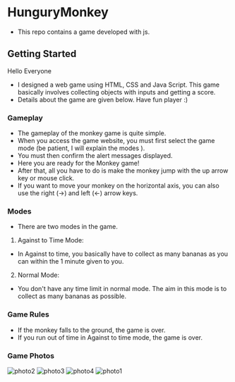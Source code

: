 # **HunguryMonkey**
* This repo contains a game developed with js.

## **Getting Started**
Hello Everyone
* I designed a web game using HTML, CSS and Java Script. This game basically involves collecting objects with inputs and getting a score.
* Details about the game are given below.
Have fun player :)

### **Gameplay**
* The gameplay of the monkey game is quite simple.
* When you access the game website, you must first select the game mode (be patient, I will explain the modes ).
* You must then confirm the alert messages displayed.
* Here you are ready for the Monkey game!
* After that, all you have to do is make the monkey jump with the up arrow key or mouse click.
* If you want to move your monkey on the horizontal axis, you can also use the right (->) and left (<-) arrow keys.

### **Modes**
* There are two modes in the game.
1. Against to Time Mode:
  * In Against to time, you basically have to collect as many bananas as you can within the 1 minute given to you.
2. Normal Mode:
  * You don't have any time limit in normal mode. The aim in this mode is to collect as many bananas as possible.

### **Game Rules**
* If the monkey falls to the ground, the game is over.
* If you run out of time in Against to time mode, the game is over.

### **Game Photos**
![photo2](https://github.com/gelisgen03/HunguryMonkey/assets/113345673/c6e98821-1454-4a28-9ffc-90c1c0af880d)
![photo3](https://github.com/gelisgen03/HunguryMonkey/assets/113345673/e7ba6473-7232-4eaf-91e3-bb19c5a2083d)
![photo4](https://github.com/gelisgen03/HunguryMonkey/assets/113345673/fcd1e4bd-9546-4a19-9963-72e51cc35157)
![photo1](https://github.com/gelisgen03/HunguryMonkey/assets/113345673/947b5310-45e3-445b-b9b1-940629dfa775)


